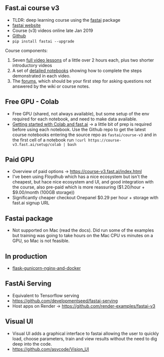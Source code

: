 ## Fast.ai course v3
* TLDR: deep learning course using the [fastai](https://docs.fast.ai/) package
* [fastai website](https://www.fast.ai/)
* Course (v3) videos online late Jan 2019
* [Github](https://github.com/fastai/fastai)
* `pip install fastai --upgrade`

Course components:
1. Seven [full video lessons](https://course.fast.ai/lessons/lessons.html) of a little over 2 hours each, plus two shorter introductory videos
2. A set of [detailed notebooks](https://github.com/fastai/course-v3) showing how to complete the steps demonstrated in each video.
3. The [forums](https://forums.fast.ai/), which should be your first step for asking questions not answered by the wiki or course notes.

## Free GPU - Colab
* Free GPU (shared, not always available), but some setup of the env required for each notebook, and need to make data available.
* [Getting started with Colab and fast.ai](https://course-v3.fast.ai/start_colab.html) -> a little bit of prep is required before using each notebook. Use the Github repo to get the latest course notebooks entering the source repo as `fastai/course-v3` and in the first cell of a notebook run `!curl https://course-v3.fast.ai/setup/colab | bash`

## Paid GPU
* Overview of paid options -> https://course-v3.fast.ai/index.html
* I've been using Floydhub which has a nice ecosystem but isn't the cheapest, but hace nice ecosystem and UI, and good integration with the course, also pre-paid which is more reassuring ($1.20/hour + $9.00/month (100GB storage))
* Significantly cheaper checkout Onepanel $0.29 per hour + storage with fast.ai signup URL

## Fastai package
* Not supported on Mac (read the docs). Did run some of the examples but training was going to take hours on the Mac CPU vs minutes on a GPU, so Mac is not feasible.

## In production
* [flask-gunicorn-nginx-and-docker](https://medium.com/technonerds/a-production-grade-machine-learning-api-using-flask-gunicorn-nginx-and-docker-part-1-49927238befb)

## FastAi Serving
* Equivalent to Tensorflow serving
* https://github.com/developmentseed/fastai-serving
* Host apps on Render -> https://github.com/render-examples/fastai-v3

## Visual UI
* Visual UI adds a graphical interface to fastai allowing the user to quickly load, choose parameters, train and view results without the need to dig deep into the code.
* https://github.com/asvcode/Vision_UI
